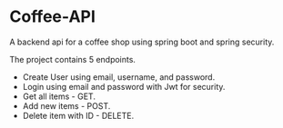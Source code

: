 # Coffee-API

A backend api for a coffee shop using spring boot and spring security. 

The project contains 5 endpoints. 
- Create User using email, username, and password.
- Login using email and password with Jwt for security.
- Get all items - GET.
- Add new items - POST.
- Delete item with ID - DELETE.

